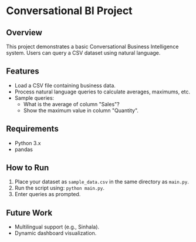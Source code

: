 
# Conversational BI Project

## Overview
This project demonstrates a basic Conversational Business Intelligence system. Users can query a CSV dataset using natural language.

## Features
- Load a CSV file containing business data.
- Process natural language queries to calculate averages, maximums, etc.
- Sample queries:
  - What is the average of column "Sales"?
  - Show the maximum value in column "Quantity".

## Requirements
- Python 3.x
- pandas

## How to Run
1. Place your dataset as `sample_data.csv` in the same directory as `main.py`.
2. Run the script using: `python main.py`.
3. Enter queries as prompted.

## Future Work
- Multilingual support (e.g., Sinhala).
- Dynamic dashboard visualization.

